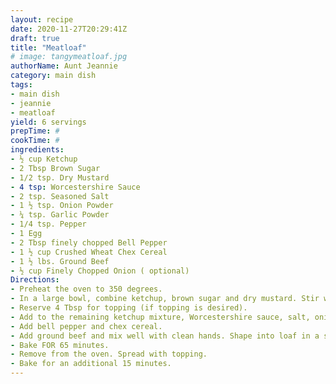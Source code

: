 ```yaml
--- 
layout: recipe 
date: 2020-11-27T20:29:41Z 
draft: true 
title: "Meatloaf" 
# image: tangymeatloaf.jpg 
authorName: Aunt Jeannie 
category: main dish 
tags: 
- main dish 
- jeannie 
- meatloaf 
yield: 6 servings 
prepTime: # 
cookTime: # 
ingredients: 
- ½ cup Ketchup 
- 2 Tbsp Brown Sugar 
- 1/2 tsp. Dry Mustard 
- 4 tsp: Worcestershire Sauce 
- 2 tsp. Seasoned Salt 
- 1 ½ tsp. Onion Powder 
- ¼ tsp. Garlic Powder 
- 1/4 tsp. Pepper 
- 1 Egg 
- 2 Tbsp finely chopped Bell Pepper 
- 1 ½ cup Crushed Wheat Chex Cereal 
- 1 ½ lbs. Ground Beef 
- ½ cup Finely Chopped Onion ( optional) 
Directions: 
- Preheat the oven to 350 degrees. 
- In a large bowl, combine ketchup, brown sugar and dry mustard. Stir well. 
- Reserve 4 Tbsp for topping (if topping is desired). 
- Add to the remaining ketchup mixture, Worcestershire sauce, salt, onion powder, garlic powder, pepper and egg. Blend well. 
- Add bell pepper and chex cereal. 
- Add ground beef and mix well with clean hands. Shape into loaf in a shallow baking dish. 
- Bake FOR 65 minutes. 
- Remove from the oven. Spread with topping. 
- Bake for an additional 15 minutes. 
---
```

